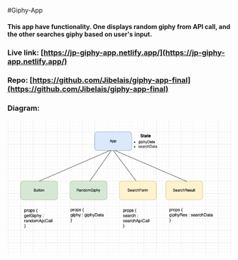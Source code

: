 #Giphy-App


#### This app have functionality. One displays random giphy from API call, and the other searches giphy based on user's input. 


### Live link: [https://jp-giphy-app.netlify.app/](https://jp-giphy-app.netlify.app/)
### Repo: [https://github.com/Jibelais/giphy-app-final](https://github.com/Jibelais/giphy-app-final)


### Diagram: 
![diagram](public/diagram.png)